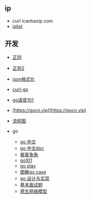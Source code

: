 ## ip
* curl icanhazip.com
* [iplist](https://iplist.cc/)


## 开发
* [正则](https://regex101.com/)
* [正则2](https://jex.im/regulex/#!flags=&re=%5E%5Cd%7B12X%2C%7D%24)
* [json格式化](https://www.bejson.com/)
* [curl-go](https://curlconverter.com/#go)
* [go语音101](https://gfw.go101.org/article/101.html)
* [https://gocn.vip](https://gocn.vip)
* [流程图](https://asciiflow.com/#/)

* go
  * [go 中文](https://www.topgoer.com/)
  * [go 中文doc](http://word.topgoer.com/)
  * [极客兔兔](https://geektutu.com/)
  * [go101](https://gfw.go101.org/article/101.html)
  * [go play](https://go.dev/play/)
  * [图解go case](https://i6448038.github.io/archives/)
  * [go 设计与实现](https://draveness.me/)
  * [基本面试题](https://zhuanlan.zhihu.com/p/471490292)
  * [原生网络模型](https://strikefreedom.top/)
